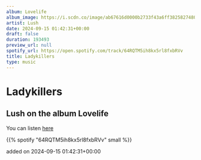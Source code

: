 ```yaml
---
album: Lovelife
album_image: https://i.scdn.co/image/ab67616d0000b2733f43a6ff38258274802d6d6a
artist: Lush
date: 2024-09-15 01:42:31+00:00
draft: false
duration: 193493
preview_url: null
spotify_url: https://open.spotify.com/track/64RQTM5ih8kx5rl8fxbRVv
title: Ladykillers
type: music
---
```



# Ladykillers

## Lush on the album Lovelife

You can listen [here](https://open.spotify.com/track/64RQTM5ih8kx5rl8fxbRVv)

{{% spotify "64RQTM5ih8kx5rl8fxbRVv" small %}}

added on 2024-09-15 01:42:31+00:00